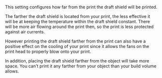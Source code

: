 This setting configures how far from the print the draft shield will be printed.

The farther the draft shield is located from your print, the less effective it will be at keeping the temperature within the draft shield constant. There will be more air flowing around the print then, so the print is less protected against air currents.

However printing the draft shield farther from the print can also have a positive effect on the cooling of your print since it allows the fans on the print head to properly blow onto your print.

In addition, placing the draft shield farther from the object will take more space. You can't print it any farther from your object than your build volume allows.